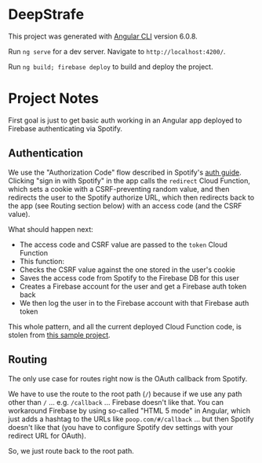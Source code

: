 # DeepStrafe

This project was generated with [Angular CLI](https://github.com/angular/angular-cli) version 6.0.8.

Run `ng serve` for a dev server. Navigate to `http://localhost:4200/`. 

Run `ng build; firebase deploy` to build and deploy the project. 

# Project Notes

First goal is just to get basic auth working in an Angular app deployed to Firebase authenticating via Spotify.

## Authentication

We use the "Authorization Code" flow described in Spotify's [auth guide](https://developer.spotify.com/documentation/general/guides/authorization-guide/). Clicking "sign in with Spotify" in the app calls the `redirect` Cloud Function, which sets a cookie with a CSRF-preventing random value, and then redirects the user to the Spotify authorize URL, which then redirects back to the app (see Routing section below) with an access code (and the CSRF value).

What should happen next:

* The access code and CSRF value are passed to the `token` Cloud Function
* This function: 
 * Checks the CSRF value against the one stored in the user's cookie
 * Saves the access code from Spotify to the Firebase DB for this user
 * Creates a Firebase account for the user and get a Firebase auth token back
* We then log the user in to the Firebase account with that Firebase auth token

This whole pattern, and all the current deployed Cloud Function code, is stolen from [this sample project](https://github.com/firebase/functions-samples/tree/master/spotify-auth).

## Routing

The only use case for routes right now is the OAuth callback from Spotify.

We have to use the route to the root path (`/`) because if we use any path other than `/` ... e.g. `/callback` ... Firebase doesn't like that. You can workaround Firebase by using so-called "HTML 5 mode" in Angular, which just adds a hashtag to the URLs like `poop.com/#/callback` ... but then Spotify doesn't like that (you have to configure Spotify dev settings with your redirect URL for OAuth).

So, we just route back to the root path. 